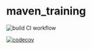 # maven_training

![build CI workflow](https://github.com/T2Clubber/maven_training/actions/workflows/build.yml/badge.svg)

[![codecov](https://codecov.io/gh/T2Clubber/maven_training/actions/workflows/build.yml/graph/badge.svg?token=7L69DZNNR1)](https://codecov.io/gh/T2Clubber/maven_training)

